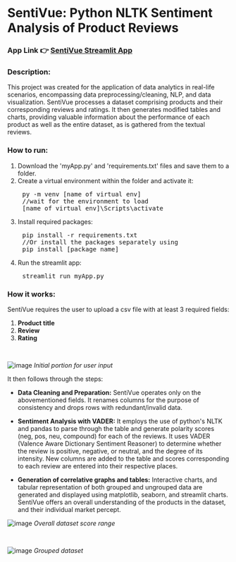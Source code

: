 # SentiVue: Python NLTK Sentiment Analysis of Product Reviews
### App Link 👉 [SentiVue Streamlit App](https://sentivue.streamlit.app/)
### Description:
This project was created for the application of data analytics in real-life scenarios, encompassing data preprocessing/cleaning, NLP, and data visualization. SentiVue processes a dataset comprising products and their corresponding reviews and ratings. It then generates modified tables and charts, providing valuable information about the performance of each product as well as the entire dataset, as is gathered from the textual reviews.
### How to run:
1. Download the 'myApp.py' and 'requirements.txt' files and save them to a folder.
2. Create a virtual environment within the folder and activate it:
<pre>
    py -m venv [name of virtual env]
    //wait for the environment to load
    [name of virtual env]\Scripts\activate
</pre>
3. Install required packages:
<pre>
    pip install -r requirements.txt
    //Or install the packages separately using
    pip install [package name]
</pre>
4. Run the streamlit app:
<pre>
    streamlit run myApp.py
</pre>

### How it works:
SentiVue requires the user to upload a csv file with at least 3 required fields: 
1. **Product title**
2. **Review**
3. **Rating**
<br>

![image](https://github.com/Ats023/SentiVue/assets/122550503/39487d7c-846a-49c7-8909-e766432ec1aa)
*Initial portion for user input*

It then follows through the steps:

 - **Data Cleaning and Preparation:**
 SentiVue operates only on the abovementioned fields. It renames columns for the purpose of consistency and drops rows with redundant/invalid data.
 
 - **Sentiment Analysis with VADER:**
 It employs the use of python's NLTK and pandas to parse through the table and generate polarity scores (neg, pos, neu, compound) for each of the reviews. It uses VADER (Valence Aware Dictionary Sentiment Reasoner) to determine whether the review is positive, negative, or neutral, and the degree of its intensity. New columns are added to the table and scores corresponding to each review are entered into their respective places.
 
 - **Generation of correlative graphs and tables:**
Interactive charts, and tabular representation of both grouped and ungrouped data are generated and displayed using matplotlib, seaborn, and streamlit charts. SentiVue offers an overall understanding of the products in the dataset, and their individual market percept.

![image](https://github.com/Ats023/SentiVue/assets/122550503/923a2fdc-5b86-4fc6-87ac-a65a77f18d6e)
*Overall dataset score range*

<br>

![image](https://github.com/Ats023/SentiVue/assets/122550503/761d7c1c-d0d9-4794-99de-3caa0d1c9067)
*Grouped dataset*
